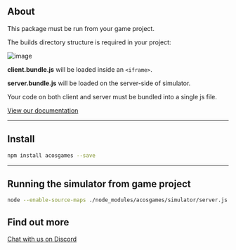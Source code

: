 
## About

This package must be run from your game project.   

The builds directory structure is required in your project:

![image](https://user-images.githubusercontent.com/1610876/148656053-72246d14-9b51-4ebf-acb9-ab560b3fa64c.png)

**client.bundle.js** will be loaded inside an `<iframe>`.

**server.bundle.js** will be loaded on the server-side of simulator.  

Your code on both client and server must be bundled into a single js file.

[View our documentation](https://docs.acos.games)

--- 

## Install 

```bash
npm install acosgames --save
```

--- 

## Running the simulator from game project

```bash
node --enable-source-maps ./node_modules/acosgames/simulator/server.js
```


## Find out more 

[Chat with us on Discord](https://discord.gg/ydHkCcNgHD)


